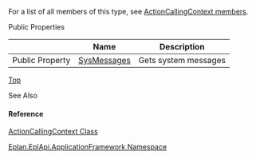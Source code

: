 For a list of all members of this type, see [ActionCallingContext members](Eplan.EplApi.AFu~Eplan.EplApi.ApplicationFramework.ActionCallingContext_members.html).

Public Properties

|  | Name | Description |
| --- | --- | --- |
| Public Property | [SysMessages](Eplan.EplApi.AFu~Eplan.EplApi.ApplicationFramework.ActionCallingContext~SysMessages.html) | Gets system messages |

[Top](#top)

See Also

#### Reference

[ActionCallingContext Class](Eplan.EplApi.AFu~Eplan.EplApi.ApplicationFramework.ActionCallingContext.html)
  
[Eplan.EplApi.ApplicationFramework Namespace](Eplan.EplApi.AFu~Eplan.EplApi.ApplicationFramework_namespace.html)